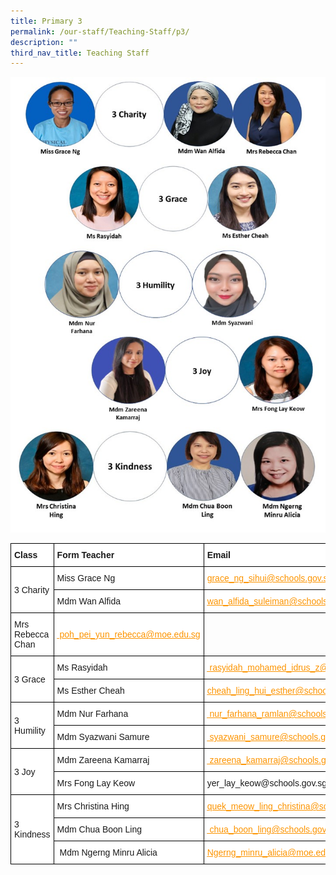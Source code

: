 ```yaml
---
title: Primary 3
permalink: /our-staff/Teaching-Staff/p3/
description: ""
third_nav_title: Teaching Staff
---
```

![](/images/2023%20P3%20NEW.jpeg)

<style type="text/css">
.tg  {border-collapse:collapse;border-spacing:0;margin:0px auto;}
.tg td{border-color:black;border-style:solid;border-width:1px;font-family:Arial, sans-serif;font-size:14px;
  overflow:hidden;padding:10px 5px;word-break:normal;}
.tg th{border-color:black;border-style:solid;border-width:1px;font-family:Arial, sans-serif;font-size:14px;
  font-weight:normal;overflow:hidden;padding:10px 5px;word-break:normal;}
.tg .tg-sce8{background-color:#FFF;color:#FC9400;text-align:left;text-decoration:underline;vertical-align:middle}
.tg .tg-8rcp{background-color:#FFF;font-weight:bold;text-align:left;vertical-align:middle}
.tg .tg-zr06{background-color:#FFF;text-align:left;vertical-align:middle}
.tg .tg-794o{background-color:#FFF;color:#F93;text-align:left;text-decoration:underline;vertical-align:middle}
</style>
<table class="tg">
<tbody>
  <tr>
    <td class="tg-8rcp">Class</td>
    <td class="tg-8rcp">Form Teacher</td>
    <td class="tg-8rcp">Email</td>
  </tr>
  <tr>
    <td class="tg-zr06" rowspan="2">3 Charity</td>
    <td class="tg-zr06">Miss Grace Ng</td>
    <td class="tg-794o"><a href="mailto:grace_ng_sihui@schools.gov.sg" target="_blank" rel="noopener noreferrer"><span style="text-decoration:underline;color:#FC9400">grace_ng_sihui@schools.gov.sg</span></a></td>
  </tr>
  <tr>
    <td class="tg-zr06">Mdm Wan Alfida</td>
    <td class="tg-zr06"><a href="mailto:wan_alfida_suleiman@schools.gov.sg" target="_blank" rel="noopener noreferrer"><span style="text-decoration:underline;color:#FC9400">wan_alfida_suleiman@schools.gov.sg</span></a></td>
		<tr>
		<td class="tg-zr06">Mrs Rebecca Chan</td>
    <td class="tg-zr06"><a href="mailto: poh_pei_yun_rebecca@moe.edu.sg" target="_blank" rel="noopener noreferrer"><span style="text-decoration:underline;color:#FC9400"> poh_pei_yun_rebecca@moe.edu.sg</span></a></td>
  </tr>
  <tr>
    <td class="tg-zr06" rowspan="2">3 Grace</td>
    <td class="tg-zr06">Ms Rasyidah</td>
    <td class="tg-794o"><a href="mailto: rasyidah_mohamed_idrus_z@schools.gov.sg"><span style="text-decoration:underline;color:#FC9400"> rasyidah_mohamed_idrus_z@schools.gov.sg</span></a></td>
  </tr>
  <tr>
    <td class="tg-zr06">Ms Esther Cheah</td>
    <td class="tg-zr06"><a href="mailto:cheah_ling_hui_esther@schools.gov.sg" target="_blank" rel="noopener noreferrer"><span style="text-decoration:underline;color:#FC9400">cheah_ling_hui_esther@schools.gov.sg</span></a></td>
  </tr>
  <tr>
    <td class="tg-zr06" rowspan="2">3 Humility</td>
    <td class="tg-zr06">Mdm Nur Farhana</td>
    <td class="tg-sce8"><a href="mailto: nur_farhana_ramlan@schools.gov.sg"><span style="text-decoration:underline;color:#FC9400"> nur_farhana_ramlan@schools.gov.sg</span></a></td>
  </tr>
  <tr>
    <td class="tg-zr06">Mdm Syazwani Samure</td>
    <td class="tg-zr06"><a href="mailto: syazwani_samure@schools.gov.sg" target="_blank" rel="noopener noreferrer"><span style="text-decoration:underline;color:#FC9400"> syazwani_samure@schools.gov.sg</span></a></td>
  </tr>
  <tr>
    <td class="tg-zr06" rowspan="2">3 Joy</td>
    <td class="tg-zr06">Mdm Zareena Kamarraj</td>
    <td class="tg-zr06"><a href="mailto: zareena_kamarraj@schools.gov.sg" target="_blank" rel="noopener noreferrer"><span style="text-decoration:underline;color:#FC9400"> zareena_kamarraj@schools.gov.sg</span></a></td>
  </tr>
  <tr>
    <td class="tg-zr06">Mrs Fong Lay Keow</td>
    <td class="tg-zr06">yer_lay_keow@schools.gov.sg<a href="mailto:yer_lay_keow@schools.gov.sg" target="_blank" rel="noopener noreferrer"><span style="text-decoration:underline;color:#FC9400"></span></a></td>
  </tr>
  <tr>
    <td class="tg-zr06" rowspan="3">3 Kindness</td>
    <td class="tg-zr06">Mrs Christina Hing</td>
    <td class="tg-794o"><a href="mailto:quek_meow_ling_christina@schools.gov.sg"><span style="text-decoration:underline;color:#FC9400">quek_meow_ling_christina@schools.gov.sg</span></a></td>
  </tr>
  <tr>
    <td class="tg-zr06">Mdm Chua Boon Ling</td>
    <td class="tg-zr06"><a href="mailto: chua_boon_ling@schools.gov.sg" target="_blank" rel="noopener noreferrer"><span style="text-decoration:underline;color:#FC9400"> chua_boon_ling@schools.gov.sg</span></a></td>
		<tr>
		<td class="tg-zr06"> Mdm Ngerng Minru Alicia</td>
    <td class="tg-zr06"><a href="mailto: Ngerng_minru_alicia@moe.edu.sg" target="_blank" rel="noopener noreferrer"><span style="text-decoration:underline;color:#FC9400">Ngerng_minru_alicia@moe.edu.sg</span></a></td>
  </tr>
</tbody>
</table>